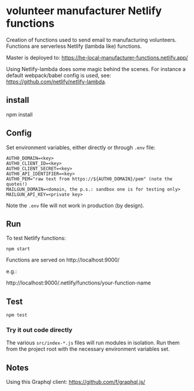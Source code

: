 # volunteer manufacturer Netlify functions 

Creation of functions used to send email to manufacturing volunteers.
Functions are serverless Netlify (lambda like) functions. 

Master is deployed to: https://he-local-manufacturer-functions.netlify.app/

Using Netlify-lambda does some magic behind the scenes.
For instance a default webpack/babel config is used, see: https://github.com/netlify/netlify-lambda.


## install

   npm install


## Config

Set environment variables, either directly or through `.env` file:

```
AUTH0_DOMAIN=<key>
AUTH0_CLIENT_ID=<key>
AUTH0_CLIENT_SECRET=<key>
AUTH0_API_IDENTIFIER=<key>
AUTH0_PEM="raw text from https://${AUTH0_DOMAIN}/pem" (note the quotes!)
MAILGUN_DOMAIN=<domain, the p.s.: sandbox one is for testing only>
MAILGUN_API_KEY=<private key>
```

Note the `.env` file will not work in production (by design).

## Run

To test Netlify functions:

    npm start
    
Functions are served on http://localhost:9000/

e.g.: 

http://localhost:9000/.netlify/functions/your-function-name

## Test

    npm test

### Try it out code directly

The various `src/index-*.js` files will run modules in isolation.
Run them from the project root with the necessary environment variables set. 

## Notes

Using this Graphql client: https://github.com/f/graphql.js/
